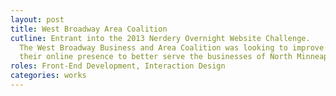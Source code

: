 ```yaml
---
layout: post
title: West Broadway Area Coalition
cutline: Entrant into the 2013 Nerdery Overnight Website Challenge.
  The West Broadway Business and Area Coalition was looking to improve
  their online presence to better serve the businesses of North Minneapolis.
roles: Front-End Development, Interaction Design
categories: works
---
```

